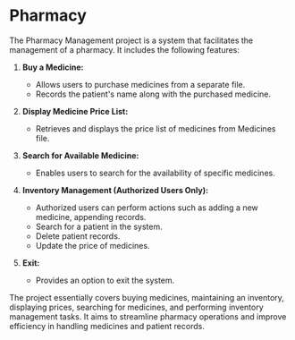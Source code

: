 # Pharmacy
The Pharmacy Management project is a system that facilitates the management of a pharmacy. It includes the following features:

1. **Buy a Medicine:**
   - Allows users to purchase medicines from a separate file.
   - Records the patient's name along with the purchased medicine.

2. **Display Medicine Price List:**
   - Retrieves and displays the price list of medicines from Medicines file.

3. **Search for Available Medicine:**
   - Enables users to search for the availability of specific medicines.

4. **Inventory Management (Authorized Users Only):**
   - Authorized users can perform actions such as adding a new medicine, appending records.
   - Search for a patient in the system.
   - Delete patient records.
   - Update the price of medicines.

5. **Exit:**
   - Provides an option to exit the system.

The project essentially covers buying medicines, maintaining an inventory, displaying prices, searching for medicines, and performing inventory management tasks. It aims to streamline pharmacy operations and improve efficiency in handling medicines and patient records.
